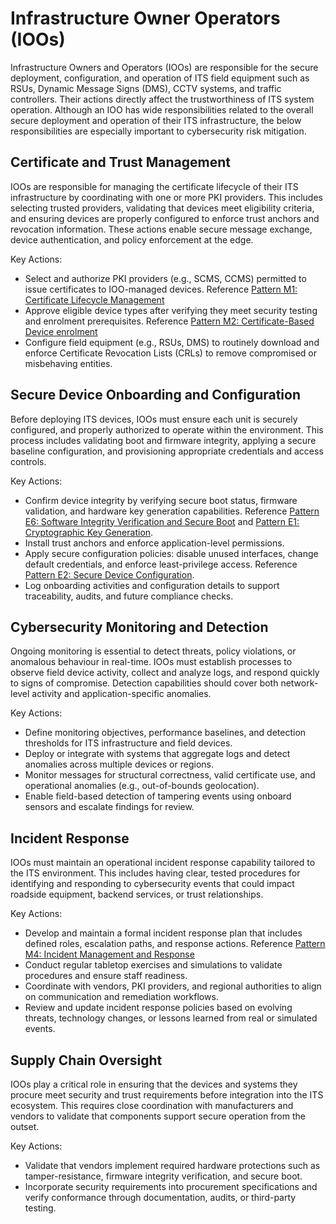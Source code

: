 # Infrastructure Owner Operators (IOOs)

Infrastructure Owners and Operators (IOOs) are responsible for the secure deployment, configuration, and operation of ITS field equipment such as RSUs, Dynamic Message Signs (DMS), CCTV systems, and traffic controllers. Their actions directly affect the trustworthiness of ITS system operation.  Although an IOO has wide responsibilities related to the overall secure deployment and operation of their ITS infrastructure, the below responsibilities are especially important to cybersecurity risk mitigation.

## Certificate and Trust Management

IOOs are responsible for managing the certificate lifecycle of their ITS infrastructure by coordinating with one or more PKI providers. This includes selecting trusted providers, validating that devices meet eligibility criteria, and ensuring devices are properly configured to enforce trust anchors and revocation information. These actions enable secure message exchange, device authentication, and policy enforcement at the edge.

Key Actions:

- Select and authorize PKI providers (e.g., SCMS, CCMS) permitted to issue certificates to IOO-managed devices. Reference [Pattern M1: Certificate Lifecycle Management](patterns-management.md#pattern-m1-certificate-lifecycle-management)
- Approve eligible device types after verifying they meet security testing and enrolment prerequisites. Reference [Pattern M2: Certificate-Based Device enrolment](patterns-management.md#pattern-m2-certificate-based-device-enrolment)
- Configure field equipment (e.g., RSUs, DMS) to routinely download and enforce Certificate Revocation Lists (CRLs) to remove compromised or misbehaving entities.

## Secure Device Onboarding and Configuration

Before deploying ITS devices, IOOs must ensure each unit is securely configured, and properly authorized to operate within the environment. This process includes validating boot and firmware integrity, applying a secure baseline configuration, and provisioning appropriate credentials and access controls.

Key Actions:

- Confirm device integrity by verifying secure boot status, firmware validation, and hardware key generation capabilities. Reference [Pattern E6: Software Integrity Verification and Secure Boot](patterns-edge.md#pattern-e6-software-integrity-verification-and-secure-boot) and [Pattern E1: Cryptographic Key Generation](patterns-edge.md#pattern-e1-cryptographic-key-generation).
- Install trust anchors and enforce application-level permissions.
- Apply secure configuration policies: disable unused interfaces, change default credentials, and enforce least-privilege access. Reference [Pattern E2: Secure Device Configuration](patterns-edge.md#pattern-e2-secure-device-configuration).
- Log onboarding activities and configuration details to support traceability, audits, and future compliance checks.

## Cybersecurity Monitoring and Detection

Ongoing monitoring is essential to detect threats, policy violations, or anomalous behaviour in real-time. IOOs must establish processes to observe field device activity, collect and analyze logs, and respond quickly to signs of compromise. Detection capabilities should cover both network-level activity and application-specific anomalies.

Key Actions:

- Define monitoring objectives, performance baselines, and detection thresholds for ITS infrastructure and field devices.
- Deploy or integrate with systems that aggregate logs and detect anomalies across multiple devices or regions.
- Monitor messages for structural correctness, valid certificate use, and operational anomalies (e.g., out-of-bounds geolocation).
- Enable field-based detection of tampering events using onboard sensors and escalate findings for review.

## Incident Response

IOOs must maintain an operational incident response capability tailored to the ITS environment. This includes having clear, tested procedures for identifying and responding to cybersecurity events that could impact roadside equipment, backend services, or trust relationships.

Key Actions:

- Develop and maintain a formal incident response plan that includes defined roles, escalation paths, and response actions. Reference [Pattern M4: Incident Management and Response](patterns-management.md#pattern-m4-incident-management-and-response)
- Conduct regular tabletop exercises and simulations to validate procedures and ensure staff readiness.
- Coordinate with vendors, PKI providers, and regional authorities to align on communication and remediation workflows.
- Review and update incident response policies based on evolving threats, technology changes, or lessons learned from real or simulated events.

## Supply Chain Oversight

IOOs play a critical role in ensuring that the devices and systems they procure meet security and trust requirements before integration into the ITS ecosystem. This requires close coordination with manufacturers and vendors to validate that components support secure operation from the outset.

Key Actions:

- Validate that vendors implement required hardware protections such as tamper-resistance, firmware integrity verification, and secure boot.
- Incorporate security requirements into procurement specifications and verify conformance through documentation, audits, or third-party testing.
